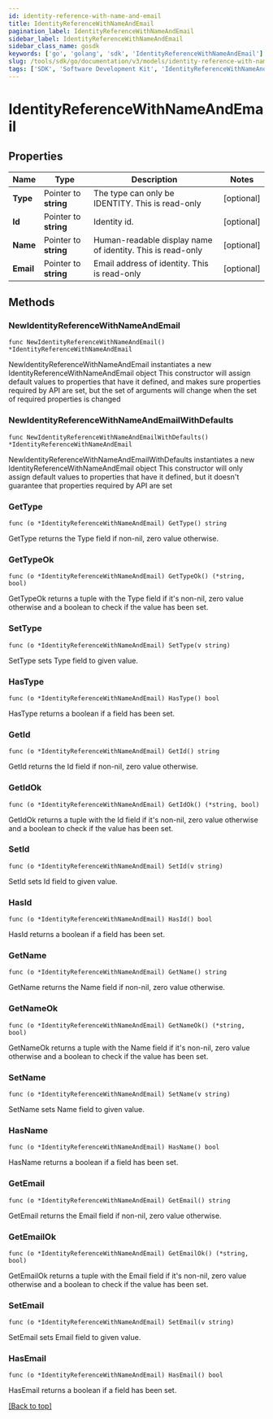 ```yaml
---
id: identity-reference-with-name-and-email
title: IdentityReferenceWithNameAndEmail
pagination_label: IdentityReferenceWithNameAndEmail
sidebar_label: IdentityReferenceWithNameAndEmail
sidebar_class_name: gosdk
keywords: ['go', 'golang', 'sdk', 'IdentityReferenceWithNameAndEmail'] 
slug: /tools/sdk/go/documentation/v3/models/identity-reference-with-name-and-email
tags: ['SDK', 'Software Development Kit', 'IdentityReferenceWithNameAndEmail']
---
```


# IdentityReferenceWithNameAndEmail

## Properties

Name | Type | Description | Notes
------------ | ------------- | ------------- | -------------
**Type** | Pointer to **string** | The type can only be IDENTITY. This is read-only | [optional] 
**Id** | Pointer to **string** | Identity id. | [optional] 
**Name** | Pointer to **string** | Human-readable display name of identity. This is read-only | [optional] 
**Email** | Pointer to **string** | Email address of identity. This is read-only | [optional] 

## Methods

### NewIdentityReferenceWithNameAndEmail

`func NewIdentityReferenceWithNameAndEmail() *IdentityReferenceWithNameAndEmail`

NewIdentityReferenceWithNameAndEmail instantiates a new IdentityReferenceWithNameAndEmail object
This constructor will assign default values to properties that have it defined,
and makes sure properties required by API are set, but the set of arguments
will change when the set of required properties is changed

### NewIdentityReferenceWithNameAndEmailWithDefaults

`func NewIdentityReferenceWithNameAndEmailWithDefaults() *IdentityReferenceWithNameAndEmail`

NewIdentityReferenceWithNameAndEmailWithDefaults instantiates a new IdentityReferenceWithNameAndEmail object
This constructor will only assign default values to properties that have it defined,
but it doesn't guarantee that properties required by API are set

### GetType

`func (o *IdentityReferenceWithNameAndEmail) GetType() string`

GetType returns the Type field if non-nil, zero value otherwise.

### GetTypeOk

`func (o *IdentityReferenceWithNameAndEmail) GetTypeOk() (*string, bool)`

GetTypeOk returns a tuple with the Type field if it's non-nil, zero value otherwise
and a boolean to check if the value has been set.

### SetType

`func (o *IdentityReferenceWithNameAndEmail) SetType(v string)`

SetType sets Type field to given value.

### HasType

`func (o *IdentityReferenceWithNameAndEmail) HasType() bool`

HasType returns a boolean if a field has been set.

### GetId

`func (o *IdentityReferenceWithNameAndEmail) GetId() string`

GetId returns the Id field if non-nil, zero value otherwise.

### GetIdOk

`func (o *IdentityReferenceWithNameAndEmail) GetIdOk() (*string, bool)`

GetIdOk returns a tuple with the Id field if it's non-nil, zero value otherwise
and a boolean to check if the value has been set.

### SetId

`func (o *IdentityReferenceWithNameAndEmail) SetId(v string)`

SetId sets Id field to given value.

### HasId

`func (o *IdentityReferenceWithNameAndEmail) HasId() bool`

HasId returns a boolean if a field has been set.

### GetName

`func (o *IdentityReferenceWithNameAndEmail) GetName() string`

GetName returns the Name field if non-nil, zero value otherwise.

### GetNameOk

`func (o *IdentityReferenceWithNameAndEmail) GetNameOk() (*string, bool)`

GetNameOk returns a tuple with the Name field if it's non-nil, zero value otherwise
and a boolean to check if the value has been set.

### SetName

`func (o *IdentityReferenceWithNameAndEmail) SetName(v string)`

SetName sets Name field to given value.

### HasName

`func (o *IdentityReferenceWithNameAndEmail) HasName() bool`

HasName returns a boolean if a field has been set.

### GetEmail

`func (o *IdentityReferenceWithNameAndEmail) GetEmail() string`

GetEmail returns the Email field if non-nil, zero value otherwise.

### GetEmailOk

`func (o *IdentityReferenceWithNameAndEmail) GetEmailOk() (*string, bool)`

GetEmailOk returns a tuple with the Email field if it's non-nil, zero value otherwise
and a boolean to check if the value has been set.

### SetEmail

`func (o *IdentityReferenceWithNameAndEmail) SetEmail(v string)`

SetEmail sets Email field to given value.

### HasEmail

`func (o *IdentityReferenceWithNameAndEmail) HasEmail() bool`

HasEmail returns a boolean if a field has been set.


[[Back to top]](#) 


